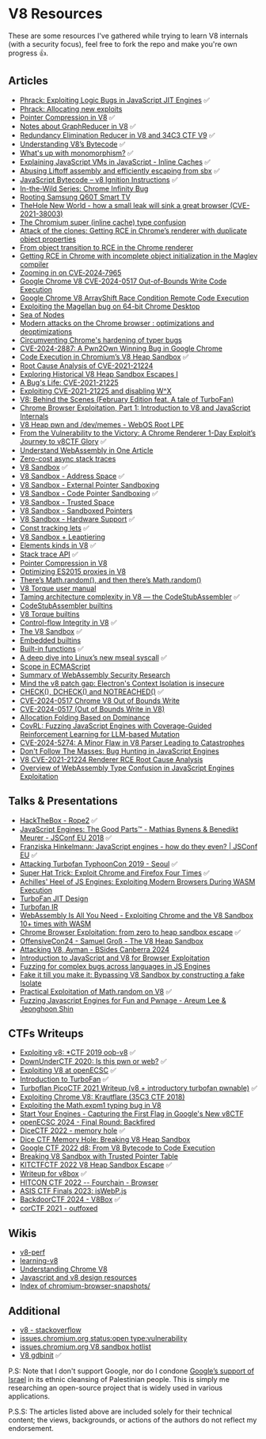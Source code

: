 # V8 Resources

These are some resources I've gathered while trying to learn V8 internals (with a security focus), feel free to fork the repo and make you're own progress 👍.

## Articles

- [Phrack: Exploiting Logic Bugs in JavaScript JIT Engines](http://phrack.org/issues/70/9.html#article) ✅
- [Phrack: Allocating new exploits](http://phrack.org/issues/71/10.html#article)
- [Pointer Compression in V8](https://blog.infosectcbr.com.au/2020/02/pointer-compression-in-v8.html) ✅
- [Notes about GraphReducer in V8](https://mem2019.github.io/jekyll/update/2019/08/28/V8-GraphReducer-Notes.html) ✅
- [Redundancy Elimination Reducer in V8 and 34C3 CTF V9](https://mem2019.github.io/jekyll/update/2019/08/28/V8-Redundancy-Elimination.html) ✅
- [Understanding V8’s Bytecode](https://medium.com/dailyjs/understanding-v8s-bytecode-317d46c94775) ✅
- [What's up with monomorphism?](https://mrale.ph/blog/2015/01/11/whats-up-with-monomorphism.html) ✅
- [Explaining JavaScript VMs in JavaScript - Inline Caches](https://mrale.ph/blog/2012/06/03/explaining-js-vms-in-js-inline-caches.html) ✅
- [Abusing Liftoff assembly and efficiently escaping from sbx](https://retr0.zip/blog/abusing-Liftoff-assembly-and-efficiently-escaping-from-sbx.html) ✅
- [JavaScript Bytecode – v8 Ignition Instructions](https://www.alibabacloud.com/blog/javascript-bytecode-v8-ignition-instructions_599188) ✅
- [In-the-Wild Series: Chrome Infinity Bug](https://googleprojectzero.blogspot.com/2021/01/in-wild-series-chrome-infinity-bug.html)
- [Rooting Samsung Q60T Smart TV](https://www.synacktiv.com/sites/default/files/2022-05/Sthack2022_Rooting_Samsung_Q60T_Smart_TV.pdf)
- [TheHole New World - how a small leak will sink a great browser (CVE-2021-38003)](https://starlabs.sg/blog/2022/12-the-hole-new-world-how-a-small-leak-will-sink-a-great-browser-cve-2021-38003/)
- [The Chromium super (inline cache) type confusion](https://github.blog/security/vulnerability-research/the-chromium-super-inline-cache-type-confusion/)
- [Attack of the clones: Getting RCE in Chrome’s renderer with duplicate object properties](https://github.blog/security/vulnerability-research/attack-of-the-clones-getting-rce-in-chromes-renderer-with-duplicate-object-properties/)
- [From object transition to RCE in the Chrome renderer](https://github.blog/security/vulnerability-research/from-object-transition-to-rce-in-the-chrome-renderer/)
- [Getting RCE in Chrome with incomplete object initialization in the Maglev compiler](https://github.blog/security/vulnerability-research/getting-rce-in-chrome-with-incomplete-object-initialization-in-the-maglev-compiler/)
- [Zooming in on CVE‑2024‑7965](https://bi.zone/eng/expertise/blog/analiz-uyazvimosti-cve-2024-7965/)
- [Google Chrome V8 CVE-2024-0517 Out-of-Bounds Write Code Execution](https://blog.exodusintel.com/2024/01/19/google-chrome-v8-cve-2024-0517-out-of-bounds-write-code-execution/)
- [Google Chrome V8 ArrayShift Race Condition Remote Code Execution](https://blog.exodusintel.com/2023/05/16/google-chrome-v8-arrayshift-race-condition-remote-code-execution/)
- [Exploiting the Magellan bug on 64-bit Chrome Desktop](https://blog.exodusintel.com/2019/01/22/exploiting-the-magellan-bug-on-64-bit-chrome-desktop/)
- [Sea of Nodes](https://darksi.de/d.sea-of-nodes/)
- [Modern attacks on the Chrome browser : optimizations and deoptimizations](https://doar-e.github.io/blog/2020/11/17/modern-attacks-on-the-chrome-browser-optimizations-and-deoptimizations/)
- [Circumventing Chrome's hardening of typer bugs](https://doar-e.github.io/blog/2019/05/09/circumventing-chromes-hardening-of-typer-bugs/)
- [CVE-2024-2887: A Pwn2Own Winning Bug in Google Chrome](https://www.zerodayinitiative.com/blog/2024/5/2/cve-2024-2887-a-pwn2own-winning-bug-in-google-chrome)
- [Code Execution in Chromium’s V8 Heap Sandbox](https://anvbis.au/posts/code-execution-in-chromiums-v8-heap-sandbox/) ✅
- [Root Cause Analysis of CVE-2021-21224](https://anvbis.au/posts/root-cause-analysis-of-cve-2021-21224/)
- [Exploring Historical V8 Heap Sandbox Escapes I](https://anvbis.au/posts/exploring-historical-v8-heap-sandbox-escapes-i/)
- [A Bug's Life: CVE-2021-21225](https://tiszka.com/blog/CVE_2021_21225.html)
- [Exploiting CVE-2021-21225 and disabling W^X](https://tiszka.com/blog/CVE_2021_21225_exploit.html)
- [V8: Behind the Scenes (February Edition feat. A tale of TurboFan)](https://benediktmeurer.de/2017/03/01/v8-behind-the-scenes-february-edition)
- [Chrome Browser Exploitation, Part 1: Introduction to V8 and JavaScript Internals](https://jhalon.github.io/chrome-browser-exploitation-1/)
- [V8 Heap pwn and /dev/memes - WebOS Root LPE](https://www.da.vidbuchanan.co.uk/blog/webos-wampage.html)
- [From the Vulnerability to the Victory: A Chrome Renderer 1-Day Exploit’s Journey to v8CTF Glory](https://insuyun.github.io/publication/lee-v-8-ctf/) ✅
- [Understand WebAssembly in One Article](https://www.alibabacloud.com/blog/understand-webassembly-in-one-article_599282)
- [Zero-cost async stack traces](https://docs.google.com/document/d/13Sy_kBIJGP0XT34V1CV3nkWya4TwYx9L3Yv45LdGB6Q/edit?tab=t.0#heading=h.9ss45aibqpw2)
- [V8 Sandbox](https://docs.google.com/document/d/1FM4fQmIhEqPG8uGp5o9A-mnPB5BOeScZYpkHjo0KKA8/edit#heading=h.xzptrog8pyxf) ✅
- [V8 Sandbox - Address Space](https://docs.google.com/document/d/1PM4Zqmlt8ac5O8UNQfY7fOsem-6MhbsB-vjFI-9XK6w/edit#heading=h.xzptrog8pyxf) ✅
- [V8 Sandbox - External Pointer Sandboxing](https://docs.google.com/document/d/1V3sxltuFjjhp_6grGHgfqZNK57qfzGzme0QTk0IXDHk/edit#heading=h.xzptrog8pyxf)
- [V8 Sandbox - Code Pointer Sandboxing](https://docs.google.com/document/d/1CPs5PutbnmI-c5g7e_Td9CNGh5BvpLleKCqUnqmD82k/edit#heading=h.xzptrog8pyxf) ✅
- [V8 Sandbox - Trusted Space](https://docs.google.com/document/d/1IrvzL4uX_Zv0k2Iakdp_q_z33bj-qlYF5IesGpXW0fM/edit#heading=h.xzptrog8pyxf)
- [V8 Sandbox - Sandboxed Pointers](https://docs.google.com/document/d/1HSap8-J3HcrZvT7-5NsbYWcjfc0BVoops5TDHZNsnko/edit#heading=h.xzptrog8pyxf)
- [V8 Sandbox - Hardware Support](https://docs.google.com/document/d/12MsaG6BYRB-jQWNkZiuM3bY8X2B2cAsCMLLdgErvK4c/edit#heading=h.xzptrog8pyxf) ✅
- [Const tracking lets](https://docs.google.com/document/d/18F1syu8314lcz1pm9e2LNi3pYzp5t1ah5EpmR4mE4Tg/edit?tab=t.0#heading=h.jze71gh7nl1w) ✅
- [V8 Sandbox + Leaptiering](https://docs.google.com/document/d/1WkyEynMluvIr0LBmrapyF7MiE8wIHFHnlP5B6FFhQuA)
- [Elements kinds in V8](https://v8.dev/blog/elements-kinds) ✅
- [Stack trace API](https://v8.dev/docs/stack-trace-api) ✅
- [Pointer Compression in V8](https://v8.dev/blog/pointer-compression)
- [Optimizing ES2015 proxies in V8](https://v8.dev/blog/optimizing-proxies)
- [There’s Math.random(), and then there’s Math.random()](https://v8.dev/blog/math-random)
- [V8 Torque user manual](https://v8.dev/docs/torque)
- [Taming architecture complexity in V8 — the CodeStubAssembler](https://v8.dev/blog/csa) ✅
- [CodeStubAssembler builtins](https://v8.dev/docs/csa-builtins)
- [V8 Torque builtins](https://v8.dev/docs/torque-builtins)
- [Control-flow Integrity in V8](https://v8.dev/blog/control-flow-integrity) ✅
- [The V8 Sandbox](https://v8.dev/blog/sandbox) ✅
- [Embedded builtins](https://v8.dev/blog/embedded-builtins)
- [Built-in functions](https://v8.dev/docs/builtin-functions) ✅
- [A deep dive into Linux’s new mseal syscall](https://blog.trailofbits.com/2024/10/25/a-deep-dive-into-linuxs-new-mseal-syscall/) ✅
- [Scope in ECMAScript](https://blog.huli.tw/2018/12/08/en/javascript-closure/#scope-in-ecmascript)
- [Summary of WebAssembly Security Research](https://mp.weixin.qq.com/s/cPUaDQaCWpZiBEgZqbqvPg)
- [Mind the v8 patch gap: Electron's Context Isolation is insecure](https://s1r1us.ninja/posts/electron-contextbridge-is-insecure/)
- [CHECK(), DCHECK() and NOTREACHED()](https://chromium.googlesource.com/chromium/src/+/main/styleguide/c++/checks.md) ✅
- [CVE-2024-0517 Chrome V8 Out of Bounds Write](https://bnovkebin.github.io/blog/CVE-2024-0517/)
- [CVE-2024-0517 (Out of Bounds Write in V8)](https://cwresearchlab.co.kr/entry/CVE-2024-0517-Out-of-Bounds-Write-in-V8?category=1154737)
- [Allocation Folding Based on Dominance](https://static.googleusercontent.com/media/research.google.com/ko//pubs/archive/42478.pdf)
- [CovRL: Fuzzing JavaScript Engines with Coverage-Guided Reinforcement Learning for LLM-based Mutation](https://arxiv.org/pdf/2402.12222)
- [CVE-2024-5274: A Minor Flaw in V8 Parser Leading to Catastrophes](https://www.darknavy.org/blog/cve_2024_5274_a_minor_flaw_in_v8_parser_leading_to_catastrophes/)
- [Don't Follow The Masses: Bug Hunting in JavaScript Engines](https://labs.bluefrostsecurity.de/blog/2019/04/29/dont-follow-the-masses-bug-hunting-in-javascript-engines/)
- [V8 CVE-2021-21224 Renderer RCE Root Cause Analysis](https://s1r1us.ninja/posts/v8-rca/)
- [Overview of WebAssembly Type Confusion in JavaScript Engines Exploitation](https://xia0.sh/blog/overview-of-wasm-in-jsengine-exploit)

## Talks & Presentations

- [HackTheBox - Rope2](https://www.youtube.com/watch?v=m6Fpc3zxrJg) ✅
- [JavaScript Engines: The Good Parts™ - Mathias Bynens & Benedikt Meurer - JSConf EU 2018](https://youtu.be/5nmpokoRaZI?si=Ak_La989B_4s8E4k) ✅
- [Franziska Hinkelmann: JavaScript engines - how do they even? | JSConf EU](https://youtu.be/p-iiEDtpy6I?si=9_dzr7djvr9rBYB2) ✅
- [Attacking Turbofan TyphoonCon 2019 - Seoul](https://doar-e.github.io/presentations/typhooncon2019/AttackingTurboFan_TyphoonCon_2019.pdf) ✅
- [Super Hat Trick: Exploit Chrome and Firefox Four Times](https://i.blackhat.com/BH-US-24/Presentations/US24-Xiao-Super-Hat-Trick-Exploit-Chrome-and-Firefox-Four-Times-wp.pdf) ✅
- [Achilles' Heel of JS Engines: Exploiting Modern Browsers During WASM Execution](https://i.blackhat.com/BH-US-24/Presentations/US24-Liu-Achilles-Heel-of-JS-Engines-Exploiting-Modern-Browsers-During-WASM-Execution.pdf)
- [TurboFan JIT Design](https://docs.google.com/presentation/d/1sOEF4MlF7LeO7uq-uThJSulJlTh--wgLeaVibsbb3tc/edit#slide=id.p)
- [Turbofan IR](https://docs.google.com/presentation/d/1Z9iIHojKDrXvZ27gRX51UxHD-bKf1QcPzSijntpMJBM/edit#slide=id.p)
- [WebAssembly Is All You Need - Exploiting Chrome and the V8 Sandbox 10+ times with WASM](https://github.com/leesh3288/talks/blob/main/poc2024%2F%5BPOC2024%5D%20WebAssembly%20Is%20All%20You%20Need%20-%20Exploiting%20Chrome%20and%20the%20V8%20Sandbox%2010%2B%20times%20with%20WASM.pdf)
- [Chrome Browser Exploitation: from zero to heap sandbox escape](https://www.youtube.com/live/VwWPzRceCgs?si=6oP3o1De9Cqaa_Cs&t=5821) ✅
- [OffensiveCon24 - Samuel Groß - The V8 Heap Sandbox](https://youtu.be/5otAw81AHQ0?si=Bkovbqrg9YhN8Mt)
- [Attacking V8, Ayman - BSides Canberra 2024](https://youtu.be/cTvbFGhcTgs?si=c_-kCKBZS9n9LpgN)
- [Introduction to JavaScript and V8 for Browser Exploitation](https://www.youtube.com/watch?v=ctKCfXOgZ-M)
- [Fuzzing for complex bugs across languages in JS Engines](https://powerofcommunity.net/poc2024/Carl%20Smith,%20Fuzzing%20for%20complex%20bugs%20across%20languages%20in%20JavaScript%20Engines.pdf)
- [Fake it till you make it: Bypassing V8 Sandbox by constructing a fake Isolate](https://powerofcommunity.net/poc2024/Jaewon%20Min%20&%20Kaan%20Ezder,%20Fake%20it%20till%20you%20make%20it%20-%20Bypassing%20V8%20Sandbox%20by%20constructing%20a%20fake%20Isolate.pdf)
- [Practical Exploitation of Math.random on V8](https://youtu.be/_Iv6fBrcbAM?feature=shared) ✅
- [Fuzzing Javascript Engines for Fun and Pwnage - Areum Lee & Jeonghoon Shin](https://youtu.be/1WWb2HOqjcU?si=EPEOrxxIScu4sHp9)

## CTFs Writeups

- [Exploiting v8: \*CTF 2019 oob-v8](https://faraz.faith/2019-12-13-starctf-oob-v8-indepth/) ✅
- [DownUnderCTF 2020: Is this pwn or web?](https://seb-sec.github.io/2020/09/28/ductf2020-pwn-or-web.html) ✅
- [Exploiting V8 at openECSC](https://lyra.horse/blog/2024/05/exploiting-v8-at-openecsc/) ✅
- [Introduction to TurboFan](https://doar-e.github.io/blog/2019/01/28/introduction-to-turbofan/) ✅
- [Turboflan PicoCTF 2021 Writeup (v8 + introductory turbofan pwnable)](https://www.willsroot.io/2021/04/turboflan-picoctf-2021-writeup-v8.html) ✅
- [Exploiting Chrome V8: Krautflare (35C3 CTF 2018)](https://www.jaybosamiya.com/blog/2019/01/02/krautflare/)
- [Exploiting the Math.expm1 typing bug in V8](https://abiondo.me/2019/01/02/exploiting-math-expm1-v8/)
- [Start Your Engines - Capturing the First Flag in Google's New v8CTF](https://www.madstacks.dev/posts/Start-Your-Engines-Capturing-the-First-Flag-in-Google%27s-New-v8CTF/)
- [openECSC 2024 - Final Round: Backfired](https://github.com/ECSC2024/openECSC-2024/blob/main/round-4/pwn03/writeup.md)
- [DiceCTF 2022 - memory hole](https://blog.kylebot.net/2022/02/06/DiceCTF-2022-memory-hole/) ✅
- [Dice CTF Memory Hole: Breaking V8 Heap Sandbox](https://mem2019.github.io/jekyll/update/2022/02/06/DiceCTF-Memory-Hole.html)
- [Google CTF 2022 d8: From V8 Bytecode to Code Execution](https://mem2019.github.io/jekyll/update/2022/07/03/Google-CTF.html)
- [Breaking V8 Sandbox with Trusted Pointer Table](https://mem2019.github.io/jekyll/update/2024/07/14/HITCON.html)
- [KITCTFCTF 2022 V8 Heap Sandbox Escape](https://ju256.de/posts/kitctfctf22-date/) ✅
- [Writeup for v8box](https://github.com/google/google-ctf/tree/main/2023/quals/sandbox-v8box/solution) ✅
- [HITCON CTF 2022 -- Fourchain - Browser](https://bruce30262.github.io/hitcon-ctf-2022-fourchain-browser/)
- [ASIS CTF Finals 2023: isWebP.js](https://chovid99.github.io/posts/asis-ctf-finals-2023/)
- [BackdoorCTF 2024 - V8Box](https://linz04.github.io/2024/12/24/BackdoorCTF-2024-V8Box/) ✅
- [corCTF 2021 - outfoxed](https://ret2.life/posts/corCTF-2021/)

## Wikis

- [v8-perf](https://github.com/thlorenz/v8-perf)
- [learning-v8](https://github.com/danbev/learning-v8)
- [Understanding Chrome V8](https://hackernoon.com/u/huidou)
- [Javascript and v8 design resources](https://github.com/v8mips/v8mips/wiki/Javascript-and-v8-design-resources)
- [Index of chromium-browser-snapshots/](https://commondatastorage.googleapis.com/chromium-browser-snapshots/index.html)

## Additional

- [v8 - stackoverflow](https://stackoverflow.com/questions/tagged/v8)
- [issues.chromium.org status:open type:vulnerability](https://issues.chromium.org/issues?q=status:open%20type:vulnerability&s=modified_time:desc&p=1)
- [issues.chromium.org V8 sandbox hotlist](https://issues.chromium.org/issues?q=hotlistid:4802478%20type:vulnerability&s=modified_time:desc&p=1)
- [V8 gdbinit](https://chromium.googlesource.com/v8/v8/+/refs/heads/main/tools/gdbinit) ✅

P.S: Note that I don't support Google, nor do I condone [Google’s support of Israel](https://www.aljazeera.com/news/2024/4/23/what-is-project-nimbus-and-why-are-google-workers-protesting-israel-deal) in its ethnic cleansing of Palestinian people. This is simply me researching an open-source project that is widely used in various applications.

P.S.S: The articles listed above are included solely for their technical content; the views, backgrounds, or actions of the authors do not reflect my endorsement.

